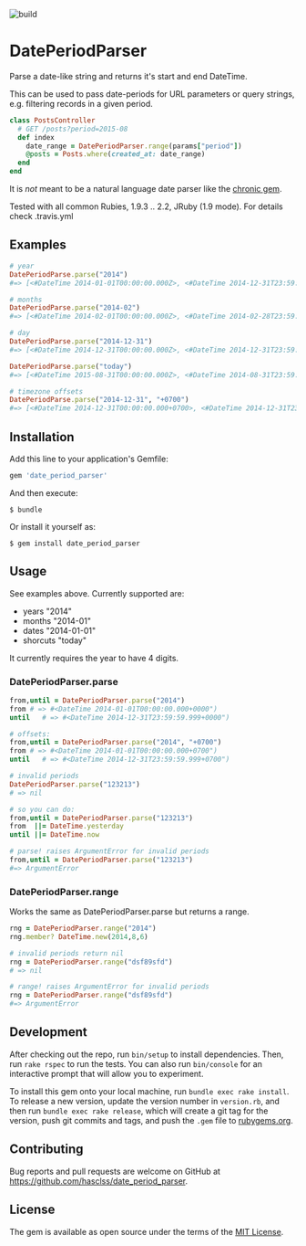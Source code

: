 ![build](https://travis-ci.org/hasclass/date_period_parser.svg?branch=master)

# DatePeriodParser

Parse a date-like string and returns it's start and end DateTime.

This can be used to pass date-periods for URL parameters or query strings, e.g. filtering records in a given period.

```ruby
class PostsController
  # GET /posts?period=2015-08
  def index
    date_range = DatePeriodParser.range(params["period"])
    @posts = Posts.where(created_at: date_range)
  end
end
```

It is *not* meant to be a natural language date parser like the [chronic gem](https://github.com/mojombo/chronic).

Tested with all common Rubies, 1.9.3 .. 2.2, JRuby (1.9 mode). For details check .travis.yml

## Examples

```ruby
# year
DatePeriodParse.parse("2014")
#=> [<#DateTime 2014-01-01T00:00:00.000Z>, <#DateTime 2014-12-31T23:59:59.999Z>]

# months
DatePeriodParse.parse("2014-02")
#=> [<#DateTime 2014-02-01T00:00:00.000Z>, <#DateTime 2014-02-28T23:59:59.999Z>]

# day
DatePeriodParse.parse("2014-12-31")
#=> [<#DateTime 2014-12-31T00:00:00.000Z>, <#DateTime 2014-12-31T23:59:59.999Z>]

DatePeriodParse.parse("today")
#=> [<#DateTime 2015-08-31T00:00:00.000Z>, <#DateTime 2014-08-31T23:59:59.999Z>]

# timezone offsets
DatePeriodParse.parse("2014-12-31", "+0700")
#=> [<#DateTime 2014-12-31T00:00:00.000+0700>, <#DateTime 2014-12-31T23:59:59.999+0700>]
```

## Installation

Add this line to your application's Gemfile:

```ruby
gem 'date_period_parser'
```

And then execute:

    $ bundle

Or install it yourself as:

    $ gem install date_period_parser

## Usage

See examples above. Currently supported are:

* years  "2014"
* months "2014-01"
* dates  "2014-01-01"
* shorcuts "today"

It currently requires the year to have 4 digits.

### DatePeriodParser.parse

```ruby
from,until = DatePeriodParser.parse("2014")
from # => #<DateTime 2014-01-01T00:00:00.000+0000")
until   # => #<DateTime 2014-12-31T23:59:59.999+0000")

# offsets:
from,until = DatePeriodParser.parse("2014", "+0700")
from # => #<DateTime 2014-01-01T00:00:00.000+0700")
until   # => #<DateTime 2014-12-31T23:59:59.999+0700")

# invalid periods
DatePeriodParser.parse("123213")
# => nil

# so you can do:
from,until = DatePeriodParser.parse("123213")
from  ||= DateTime.yesterday
until ||= DateTime.now

# parse! raises ArgumentError for invalid periods
from,until = DatePeriodParser.parse("123213")
#=> ArgumentError
```

### DatePeriodParser.range

Works the same as DatePeriodParser.parse but returns a range.

```ruby
rng = DatePeriodParser.range("2014")
rng.member? DateTime.new(2014,8,6)

# invalid periods return nil
rng = DatePeriodParser.range("dsf89sfd")
# => nil

# range! raises ArgumentError for invalid periods
rng = DatePeriodParser.range("dsf89sfd")
#=> ArgumentError
```

## Development

After checking out the repo, run `bin/setup` to install dependencies. Then, run `rake rspec` to run the tests. You can also run `bin/console` for an interactive prompt that will allow you to experiment.

To install this gem onto your local machine, run `bundle exec rake install`. To release a new version, update the version number in `version.rb`, and then run `bundle exec rake release`, which will create a git tag for the version, push git commits and tags, and push the `.gem` file to [rubygems.org](https://rubygems.org).

## Contributing

Bug reports and pull requests are welcome on GitHub at https://github.com/hasclss/date_period_parser.


## License

The gem is available as open source under the terms of the [MIT License](http://opensource.org/licenses/MIT).

